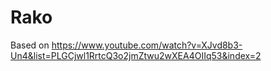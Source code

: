 # Rako
Based on https://www.youtube.com/watch?v=XJvd8b3-Un4&list=PLGCjwl1RrtcQ3o2jmZtwu2wXEA4OIIq53&index=2
